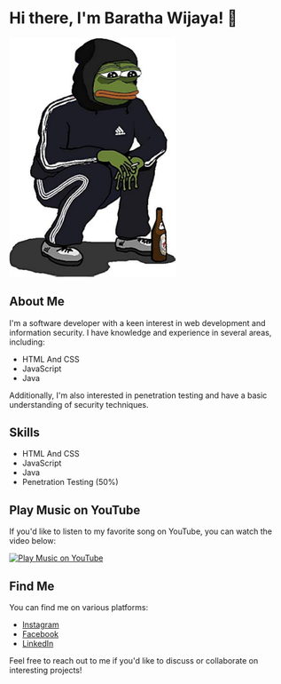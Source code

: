 # Hi there, I'm Baratha Wijaya! 👋

<img src="https://github.com/jexpl12/README.md/blob/main/kodok.jpg" alt="Gambar Kodok" width="300">

## About Me


I'm a software developer with a keen interest in web development and information security. I have knowledge and experience in several areas, including:

- HTML And CSS
- JavaScript
- Java

Additionally, I'm also interested in penetration testing and have a basic understanding of security techniques.

## Skills

- HTML And CSS
- JavaScript
- Java
- Penetration Testing (50%)

## Play Music on YouTube

If you'd like to listen to my favorite song on YouTube, you can watch the video below:

[![Play Music on YouTube](https://img.youtube.com/vi/UA_6eUZBpcs/maxresdefault.jpg)](https://www.youtube.com/watch?v=UA_6eUZBpcs)
<br />

## Find Me

You can find me on various platforms:

- [Instagram](https://www.instagram.com/barathawijaya3/)
- [Facebook](https://www.facebook.com/barata.wka)
- [LinkedIn](https://id.linkedin.com/barathawka)

Feel free to reach out to me if you'd like to discuss or collaborate on interesting projects!


